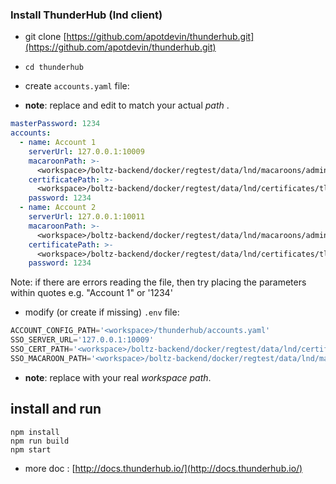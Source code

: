 ### Install ThunderHub (lnd client)

- git clone [https://github.com/apotdevin/thunderhub.git](https://github.com/apotdevin/thunderhub.git)
- `cd thunderhub`
- create `accounts.yaml` file:

- **note**: replace <workspace> and edit to match your actual *path* .

```yaml
masterPassword: 1234
accounts:
  - name: Account 1
    serverUrl: 127.0.0.1:10009
    macaroonPath: >-
      <workspace>/boltz-backend/docker/regtest/data/lnd/macaroons/admin.macaroon
    certificatePath: >-
      <workspace>/boltz-backend/docker/regtest/data/lnd/certificates/tls.cert
    password: 1234
  - name: Account 2
    serverUrl: 127.0.0.1:10011
    macaroonPath: >-
      <workspace>/boltz-backend/docker/regtest/data/lnd/macaroons/admin.macaroon
    certificatePath: >-
      <workspace>/boltz-backend/docker/regtest/data/lnd/certificates/tls.cert
    password: 1234
```

Note: if there are errors reading the file, then try placing the parameters within quotes e.g. "Account 1" or '1234'


- modify (or create if missing) `.env` file:
    
```jsx
ACCOUNT_CONFIG_PATH='<workspace>/thunderhub/accounts.yaml'
SSO_SERVER_URL='127.0.0.1:10009'
SSO_CERT_PATH='<workspace>/boltz-backend/docker/regtest/data/lnd/certificates/tls.cert'
SSO_MACAROON_PATH='<workspace>/boltz-backend/docker/regtest/data/lnd/macaroons'
```
    
- **note**: replace <workspace> with your real *workspace path*.

## install and run

```
npm install
npm run build
npm start
```

- more doc : [http://docs.thunderhub.io/](http://docs.thunderhub.io/)